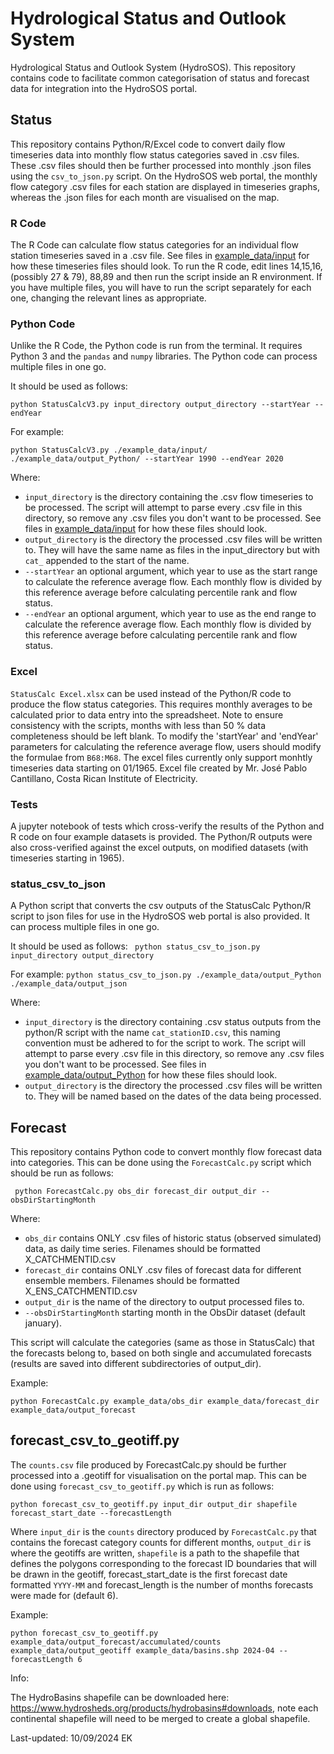 # Hydrological Status and Outlook System

Hydrological Status and Outlook System (HydroSOS). This repository contains code to facilitate common categorisation of status and forecast data for integration into the HydroSOS portal.

## Status  

This repository contains Python/R/Excel code to convert daily flow timeseries data into monthly flow status categories saved in .csv files. These .csv files should then be further processed into monthly .json files using the ```csv_to_json.py``` script. On the HydroSOS web portal, the monthly flow category .csv files for each station are displayed in timeseries graphs, whereas the .json files for each month are visualised on the map. 

### R Code
The R Code can calculate flow status categories for an individual flow station timeseries saved in a .csv file. See files in [example_data/input](./example_data/input) for how these timeseries files should look. 
To run the R code, edit lines 14,15,16, (possibly 27 & 79), 88,89 and then run the script inside an R environment. If you have multiple files, you will have to run the script separately for each one, changing the relevant lines as appropriate. 

### Python Code
Unlike the R Code, the Python code is run from the terminal. It requires Python 3 and the ```pandas``` and ```numpy``` libraries. 
The Python code can process multiple files in one go. 

It should be used as follows:


``` python StatusCalcV3.py input_directory output_directory --startYear --endYear ```

For example: 

``` python StatusCalcV3.py ./example_data/input/ ./example_data/output_Python/ --startYear 1990 --endYear 2020 ```


Where:
*  ```input_directory``` is the directory containing the .csv flow timeseries to be processed. The script will attempt to parse every .csv file in this directory, so remove any .csv files you don't want to be processed. See files in [example_data/input](./example_data/input) for how these files should look.
* ```output_directory``` is the directory the processed .csv files will be written to. They will have the same name as files in the input_directory but with ```cat_``` appended to the start of the name.
* ```--startYear``` an optional argument, which year to use as the start range to calculate the reference average flow. Each monthly flow is divided by this reference average before calculating percentile rank and flow status.
* ```--endYear``` an optional argument, which year to use as the end range to calculate the reference average flow. Each monthly flow is divided by this reference average before calculating percentile rank and flow status. 


### Excel 

```StatusCalc Excel.xlsx``` can be used instead of the Python/R code to produce the flow status categories. This requires monthly averages to be calculated prior to data entry into the spreadsheet. Note to ensure consistency with the scripts, months with less than 50 % data completeness should be left blank. To modify the 'startYear' and 'endYear' parameters for calculating the reference average flow, users should modify the formulae from ```B68:M68```.
The excel files currently only support monhtly timeseries data starting on 01/1965. Excel file created by Mr. José Pablo Cantillano, Costa Rican Institute of Electricity. 

### Tests
A jupyter notebook of tests which cross-verify the results of the Python and R code on four example datasets is provided. The Python/R outputs were also cross-verified against the excel outputs, on modified datasets (with timeseries starting in 1965).

### status_csv_to_json
A Python script that converts the csv outputs of the StatusCalc Python/R script to json files for use in the HydroSOS web portal is also provided. It can process multiple files in one go.

 It should be used as follows: 
``` python status_csv_to_json.py input_directory output_directory```

For example: 
```python status_csv_to_json.py ./example_data/output_Python ./example_data/output_json```

Where:
*  ```input_directory``` is the directory containing .csv status outputs from the python/R script with the name ```cat_stationID.csv```, this naming convention must be adhered to for the script to work. The script will attempt to parse every .csv file in this directory, so remove any .csv files you don't want to be processed. See files in [example_data/output_Python](./example_data/output_Python) for how these files should look.
* ```output_directory``` is the directory the processed .csv files will be written to. They will be named based on the dates of the data being processed. 

## Forecast

This repository contains Python code to convert monthly flow forecast data into categories. This can be done using the ```ForecastCalc.py``` script which should be run as follows: 

``` python ForecastCalc.py obs_dir forecast_dir output_dir --obsDirStartingMonth```

Where:

* ```obs_dir``` contains ONLY .csv files of historic status (observed simulated) data, as daily time series. Filenames should be formatted X_CATCHMENTID.csv
* ``forecast_dir`` contains ONLY .csv files of forecast data for different ensemble members. Filenames should be formatted X_ENS_CATCHMENTID.csv
* ```output_dir``` is the name of the directory to output processed files to.
* ```--obsDirStartingMonth``` starting month in the ObsDir dataset (default january).

This script will calculate the categories (same as those in StatusCalc) that the forecasts belong to, based on both single and accumulated forecasts (results are saved into different subdirectories of output_dir).

Example: 

```python ForecastCalc.py example_data/obs_dir example_data/forecast_dir  example_data/output_forecast```

## forecast_csv_to_geotiff.py

The ```counts.csv``` file produced by ForecastCalc.py should be further processed into a .geotiff for visualisation on the portal map. This can be done using ```forecast_csv_to_geotiff.py``` which is run as follows:

```python forecast_csv_to_geotiff.py input_dir output_dir shapefile forecast_start_date --forecastLength```

Where ```input_dir``` is the ```counts``` directory produced by ```ForecastCalc.py``` that contains the forecast category counts for different months, ```output_dir``` is where the geotiffs are written, ```shapefile``` is a path to the shapefile that defines the polygons corresponding to the forecast ID boundaries that will be drawn in the geotiff, forecast_start_date is the first forecast date formatted ```YYYY-MM``` and forecast_length is the number of months forecasts were made for (default 6).

Example: 

```python forecast_csv_to_geotiff.py example_data/output_forecast/accumulated/counts example_data/output_geotiff example_data/basins.shp 2024-04 --forecastLength 6```

Info:

The HydroBasins shapefile can be downloaded here: https://www.hydrosheds.org/products/hydrobasins#downloads, note each continental shapefile will need to be merged to create a global shapefile. 


Last-updated: 10/09/2024 EK